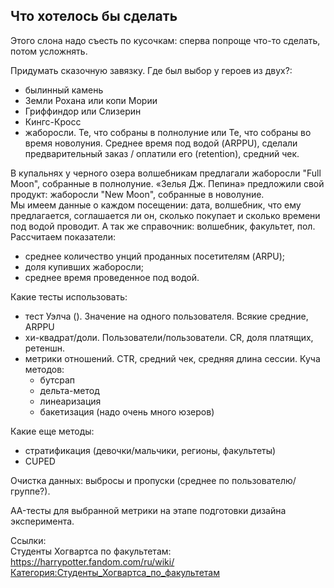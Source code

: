 ## Что хотелось бы сделать

Этого слона надо съесть по кусочкам: сперва попроще что-то сделать, потом усложнять.

Придумать сказочную завязку. Где был выбор у героев из двух?: 
- былинный камень
- Земли Рохана или копи Мории
- Гриффиндор или Слизерин
- Кингс-Кросс
- жаборосли. Те, что собраны в полнолуние или Те, что собраны во время новолуния. Среднее время под водой (ARPPU), 
сделали предварительный заказ / оплатили его (retention), средний чек.

В купальнях у черного озера волшебникам предлагали жаборосли "Full Moon", собранные в полнолуние. 
«Зелья Дж. Пепина» предложили свой продукт: жаборосли "New Moon", собранные в новолуние.  
Мы имеем данные о каждом посещении: дата, волшебник, что ему предлагается, соглашается ли он, сколько покупает 
и сколько времени под водой проводит. А так же справочник: волшебник, факультет, пол.
Рассчитаем показатели:
- среднее количество унций проданных посетителям (ARPU);
- доля купивших жаборосли;
- среднее время проведенное под водой.

Какие тесты использовать: 
- тест Уэлча (). Значение на одного пользователя. Всякие средние, ARPPU
- хи-квадрат/доли. Пользователи/пользователи. CR, доля платящих, ретеншн.
- метрики отношений. CTR, средний чек, средняя длина сессии. Куча методов:
  - бутсрап
  - дельта-метод
  - линеаризация
  - бакетизация (надо очень много юзеров)

Какие еще методы:
- стратификация (девочки/мальчики, регионы, факультеты)
- CUPED

Очистка данных: выбросы и пропуски (среднее по пользователю/группе?).

AA-тесты для выбранной метрики на этапе подготовки дизайна эксперимента.




Ссылки:  
Студенты Хогвартса по факультетам: https://harrypotter.fandom.com/ru/wiki/Категория:Студенты_Хогвартса_по_факультетам
